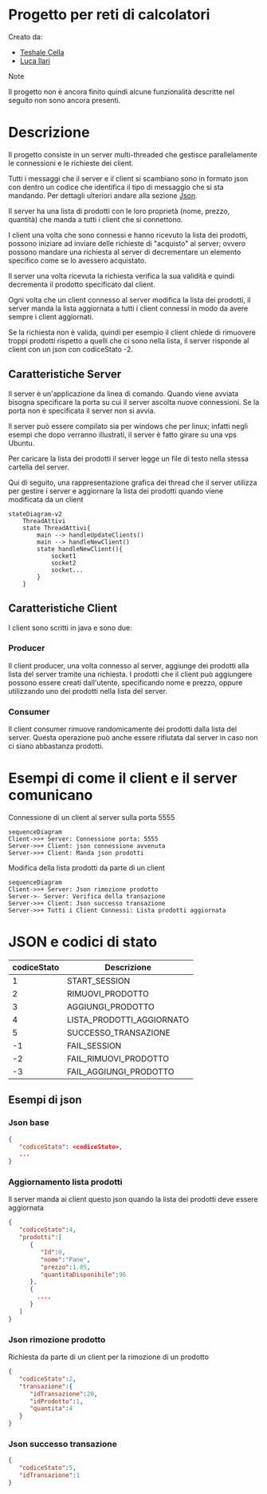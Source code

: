 # Progetto per reti di calcolatori
Creato da:
- [Teshale Cella](https://github.com/TTTT-san)
- [Luca Ilari](https://github.com/Luca-Ilari)
  
> [!NOTE]
> Il progetto non è ancora finito quindi alcune funzionalità descritte nel seguito non sono ancora presenti.
# Descrizione
Il progetto consiste in un server multi-threaded che gestisce parallelamente le connessioni e le richieste dei client.

Tutti i messaggi che il server e il client si scambiano sono in formato json con dentro un codice che identifica il tipo di messaggio che si sta mandando. Per dettagli ulteriori andare alla sezione [Json](#json-e-codici-di-stato).

Il server ha una lista di prodotti con le loro proprietà (nome, prezzo, quantità) che manda a tutti i client che si connettono.

I client una volta che sono connessi e hanno ricevuto la lista dei prodotti, possono iniziare ad inviare delle richieste  di "acquisto" al server; ovvero possono mandare una richiesta al server di decrementare un elemento specifico come se lo avessero acquistato.

Il server una volta ricevuta la richiesta verifica la sua validità e quindi decrementa il prodotto specificato dal client.

Ogni volta che un client connesso al server modifica la lista dei prodotti, il server manda la lista aggiornata a tutti i client connessi in modo da avere sempre i client aggiornati.

Se la richiesta non è valida, quindi per esempio il client chiede di rimuovere troppi prodotti rispetto a quelli che ci sono nella lista, il server risponde al client con un json con codiceStato -2.

## Caratteristiche Server
Il server è un'applicazione da linea di comando. Quando viene avviata bisogna specificare la porta su cui il server ascolta nuove connessioni.
Se la porta non è specificata il server non si avvia.

Il server può essere compilato sia per windows che per linux; infatti negli esempi che dopo verranno illustrati, il server è fatto girare su una vps Ubuntu.

Per caricare la lista dei prodotti il server legge un file di testo nella stessa cartella del server.

Qui di seguito, una rappresentazione grafica dei thread che il server utilizza per gestire i server e aggiornare la lista dei prodotti quando viene modificata da un client
```mermaid
stateDiagram-v2
    ThreadAttivi
    state ThreadAttivi{
        main --> handleUpdateClients()
        main --> handleNewClient()
        state handleNewClient(){
            socket1
            socket2
            socket...
        }
    }
```

## Caratteristiche Client
I client sono scritti in java e sono due:
### Producer
Il client producer, una volta connesso al server, aggiunge dei prodotti alla lista del server tramite una richiesta.
I prodotti che il client può aggiungere possono essere creati dall'utente, specificando nome e prezzo, oppure utilizzando uno dei prodotti nella lista del server.
### Consumer
Il client consumer rimuove randomicamente dei prodotti dalla lista del server. Questa operazione può anche essere rifiutata dal server in caso non ci siano abbastanza prodotti.

# Esempi di come il client e il server comunicano
Connessione di un client al server sulla porta 5555
```mermaid
sequenceDiagram
Client->>+ Server: Connessione porta: 5555
Server->>+ Client: json connessione avvenuta
Server->>+ Client: Manda json prodotti
```
Modifica della lista prodotti da parte di un client
```mermaid
sequenceDiagram
Client->>+ Server: Json rimozione prodotto
Server->- Server: Verifica della transazione
Server->>+ Client: Json successo transazione
Server->>+ Tutti i Client Connessi: Lista prodotti aggiornata
```

# JSON e codici di stato
| codiceStato | Descrizione |
| ----- | ------------- |
| 1 | START_SESSION |
| 2 | RIMUOVI_PRODOTTO |
| 3 | AGGIUNGI_PRODOTTO |
| 4 | LISTA_PRODOTTI_AGGIORNATO |
| 5 | SUCCESSO_TRANSAZIONE |
| -1 | FAIL_SESSION |
| -2 | FAIL_RIMUOVI_PRODOTTO |
| -3 | FAIL_AGGIUNGI_PRODOTTO |

## Esempi di json
### Json base
```json
{
   "codiceStato": <codiceStato>,
   ...
}
```
### Aggiornamento lista prodotti
Il server manda ai client questo json quando la lista dei prodotti deve essere aggiornata
```json
{
   "codiceStato":4,
   "prodotti":[
      {
         "Id":0,
         "nome":"Pane",
         "prezzo":1.05,
         "quantitaDisponibile":96
      },
      {
        .... 
      }
   ]
}
```
### Json rimozione prodotto
Richiesta da parte di un client per la rimozione di un prodotto 
```json
{
   "codiceStato":2,
   "transazione":{
      "idTransazione":20,
      "idProdotto":1,
      "quantita":4
   }
}
```
### Json successo transazione
```json
{
   "codiceStato":5,
   "idTransazione":1
}
```
